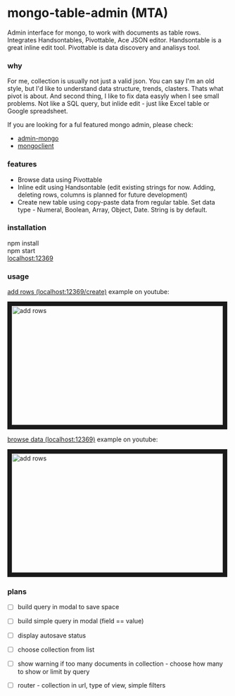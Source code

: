 # mongo-table-admin (MTA)

Admin interface for mongo, to work with documents as table rows. Integrates Handsontables, Pivottable, Ace JSON editor. Handsontable is a great inline edit tool. Pivottable is data discovery and analisys tool.

### why

For me, collection is usually not just a valid json. You can say I'm an old style, but I'd like to understand data structure, trends, clasters. Thats what pivot is about. And second thing, I like to fix data easyly when I see small problems. Not like a SQL query, but inlide edit - just like Excel table or Google spreadsheet.

If you are looking for a ful featured mongo admin, please check:
* [admin-mongo](https://www.npmjs.com/package/admin-mongo)
* [mongoclient](http://www.mongoclient.com/)

### features

* Browse data using Pivottable
* Inline edit using Handsontable (edit existing strings for now. Adding, deleting rows, columns is planned for future development)
* Create new table using copy-paste data from regular table. Set data type - Numeral, Boolean, Array, Object, Date. String is by default.

### installation
npm install  
npm start  
[localhost:12369](http://localhost:12369)

### usage

[add rows (localhost:12369/create)](localhost:12369/create) example on youtube:

<a href="http://www.youtube.com/watch?feature=player_embedded&v=_vUlAHl9uUU
" target="_blank"><img src="http://img.youtube.com/vi/_vUlAHl9uUU/0.jpg" 
alt="add rows" width="480" height="270" border="10" /></a>

[browse data (localhost:12369)](localhost:12369) example on youtube:

<a href="http://www.youtube.com/watch?feature=player_embedded&v=eg8KG5Xw3Rc
" target="_blank"><img src="http://img.youtube.com/vi/eg8KG5Xw3Rc/0.jpg" 
alt="add rows" width="480" height="270" border="10" /></a>

### plans
- [ ] build query in modal to save space
- [ ] build simple query in modal (field == value)
- [ ] display autosave status
- [ ] choose collection from list
- [ ] show warning if too many documents in collection - choose how many to show or limit by query
- [ ] router - collection in url, type of view, simple filters 

